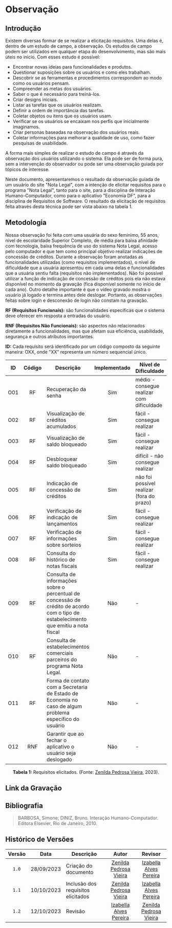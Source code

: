 # Observação

## Introdução

Existem diversas formar de se realizar a elicitação requisitos. Uma delas é, dentro de um estudo de campo, a observação.
Os estudos de campo podem ser utilizados em qualquer etapa do desenvolvimento, mas são mais úteis no início. Com esses estudo é possível:

- Encontrar novas ideias para funcionalidades e produtos.
- Questionar suposições sobre os usuários e como eles trabalham.
- Descobrir se as ferramentas e procedimentos correspondem ao modo como os usuários pensam.
- Compreender as metas dos usuários.
- Saber o que é necessário para treiná-los.
- Criar designs iniciais.
- Listar as tarefas que os usuários realizam.
- Definir a ordem de importância das tarefas.
- Coletar objetos ou itens que os usuários usam.
- Verificar se os usuários se encaixam nos perfis que inicialmente imaginamos.
- Criar personas baseadas na observação dos usuários reais.
- Coletar informações para melhorar a qualidade de uso, como fazer pesquisas de usabilidade.

A forma mais simples de realizar o estudo de campo é através da observação dos usuários utilizando o sistema. Ela pode ser de forma pura, sem a intervenção do observador ou pode ser uma observação guiada por tópicos de interesse.

Neste documento, apresentaremos o resultado da observação guiada de um usuário do site "Nota Legal", com a intenção de elicitar requisitos para o programa  "Nota Legal", tanto para o site, para a disciplina de Interação Humano-Computador, como para o aplicativo "Economia DF", para a disciplina de Requisitos de Software. O resultado da elicitação de requisitos feita através desta técnica pode ser vista abaixo na tabela 1.

## Metodologia

Nossa observação foi feita com uma usuária do sexo feminimo, 55 anos, nível de escolaridade Superior Completo, de média para baixa afinidade com tecnologia, baixa frequência de uso do sistema Nota Legal, acesso pelo computador e que tem como principal objetivo realizar indicações de concessão de créditos. Durante a observação foram anotadas as funcionalidades utilizadas (como requisitos implementados), o nível de dificuldade que a usuária apresentou em cada uma delas e funcionalidades que a usuária sentiu falta (requisitos não implementados).
Não foi possível utilizar a função de indicação de concessão de créditos pois ela não estava disponível no momento da gravação (fica disponível somente no início de cada ano). Outro detalhe importante é que o vídeo gravado mostra o usuário já logado e termina antes dele deslogar. Portanto, as observações feitas sobre login e desconexão de login não constam na gravação.

**RF (Requisitos Funcionais):** são funcionalidades específicas que o sistema deve oferecer em resposta a entradas do usuário.

**RNF (Requisitos Não Funcionais):** são aspectos não relacionados diretamente a funcionalidades, mas que afetam sua eficiência, usabilidade, segurança e outros atributos importantes.

**ID:** Cada requisito será identificado por um código composto da seguinte maneira: OXX, onde "XX" representa um número sequencial único.

<div align="center">

| ID    | Código | Descrição                                                    | Implementado | Nível de Dificuldade                |
| :---: | :----: | ------------------------------------------------------------ | :----------: | ----------------------------------- |
| O01   | RF     | Recuperação da senha                                         | Sim | médio - consegue realizar com dificuldade    |
| O02   | RF     | Visualização de créditos acumulados                          | Sim | fácil - consegue realizar                    |
| O03   | RF     | Visualização de saldo bloqueado                              | Sim | fácil - consegue realizar                    |
| O04   | RF     | Desbloquear saldo bloqueado                                  | Sim | difícil - não consegue realizar              |
| O05   | RF     | Indicação de concessão de créditos                           | Sim | não foi possível realizar (fora do prazo)    |
| O06   | RF     | Verificação de indicação de lançamentos                      | Sim | fácil - consegue realizar                    |
| O07   | RF     | Verificação de informações sobre sorteios                    | Sim | fácil - consegue realizar                    |
| O08   | RF     | Consulta do histórico de notas fiscais                       | Sim | fácil - consegue realizar                    |
| O09   | RF     | Consulta de informações sobre o percentual de concessão de crédito de acordo com o tipo de estabelecimento que emitiu a nota fiscal | Não | - |
| O10   | RF     | Consulta de estabelecimentos comerciais parceiros do programa Nota Legal. | Não | -                               |
| O11   | RF     | Forma de contato com a Secretaria de Estado de Economia no caso de algum problema específico do usuário | Não | - |
| O12   | RNF    | Garantir que ao fechar o aplicativo o usuário seja deslogado | Não | -                                            |

**Tabela 1:** Requisitos elicitados. (Fonte: [Zenilda Pedrosa Vieira](https://github.com/zenildavieira), 2023).

</div>

## Link da Gravação

[]()

## Bibliografia

> BARBOSA, Simone; DINIZ, Bruno. Interação Humano-Computador. Editora Elsevier, Rio de Janeiro, 2010.

## Histórico de Versões

| Versão | Data       | Descrição                          | Autor                                                      | Revisor                                                   |
| :----: | ---------- | ---------------------------------- | :--------------------------------------------------------: | :-------------------------------------------------------: |
| `1.0`  | 28/09/2023 | Criação do documento               | [Zenilda Pedrosa Vieira](https://github.com/zenildavieira) | [Izabella Alves Pereira](https://github.com/izabellaalves)|
| `1.1`  | 10/10/2023 | Inclusão dos requisitos elicitados | [Zenilda Pedrosa Vieira](https://github.com/zenildavieira) | [Izabella Alves Pereira](https://github.com/izabellaalves)|
| `1.2`  | 12/10/2023 | Revisão |  [Izabella Alves Pereira](https://github.com/izabellaalves)| [Zenilda Pedrosa Vieira](https://github.com/zenildavieira) |

